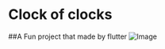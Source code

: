 # Clock of clocks

##A Fun project that made by flutter
![Image](https://raw.githubusercontent.com/HoseinHaqiqian/clock_of_clocks/master/files/preview.gif)
